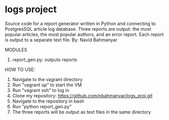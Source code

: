 # logs project
Source code for a report generator written in Python and connecting to
PostgresSQL article log database. Three reports are output: the most popular articles,
the most popular authors, and an error report. Each report is output to a separate
text file.
By: Navid Bahmanyar


MODULES

1. report_gen.py: outputs reports


HOW TO USE:

1. Navigate to the vagrant directory
2. Run "vagrant up" to start the VM
3. Run "vagrant ssh" to log in
4. Clone my repository: https://github.com/nbahmanyar/logs_proj.git
5. Navigate to the repository in bash
6. Run "python report_gen.py"
7. The three reports will be output as text files in the same directory
